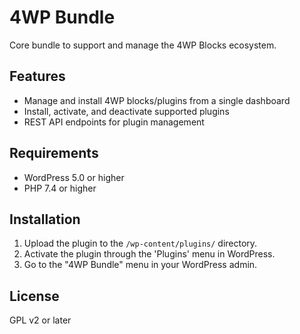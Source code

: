 # 4WP Bundle

Core bundle to support and manage the 4WP Blocks ecosystem.

## Features

- Manage and install 4WP blocks/plugins from a single dashboard
- Install, activate, and deactivate supported plugins
- REST API endpoints for plugin management

## Requirements

- WordPress 5.0 or higher
- PHP 7.4 or higher

## Installation

1. Upload the plugin to the `/wp-content/plugins/` directory.
2. Activate the plugin through the 'Plugins' menu in WordPress.
3. Go to the "4WP Bundle" menu in your WordPress admin.

## License

GPL v2 or later
